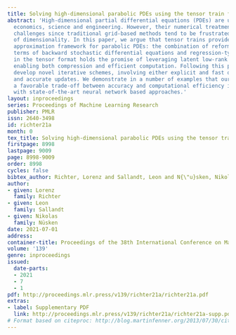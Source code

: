 ```yaml
---
title: Solving high-dimensional parabolic PDEs using the tensor train format
abstract: 'High-dimensional partial differential equations (PDEs) are ubiquitous in
  economics, science and engineering. However, their numerical treatment poses formidable
  challenges since traditional grid-based methods tend to be frustrated by the curse
  of dimensionality. In this paper, we argue that tensor trains provide an appealing
  approximation framework for parabolic PDEs: the combination of reformulations in
  terms of backward stochastic differential equations and regression-type methods
  in the tensor format holds the promise of leveraging latent low-rank structures
  enabling both compression and efficient computation. Following this paradigm, we
  develop novel iterative schemes, involving either explicit and fast or implicit
  and accurate updates. We demonstrate in a number of examples that our methods achieve
  a favorable trade-off between accuracy and computational efficiency in comparison
  with state-of-the-art neural network based approaches.'
layout: inproceedings
series: Proceedings of Machine Learning Research
publisher: PMLR
issn: 2640-3498
id: richter21a
month: 0
tex_title: Solving high-dimensional parabolic PDEs using the tensor train format
firstpage: 8998
lastpage: 9009
page: 8998-9009
order: 8998
cycles: false
bibtex_author: Richter, Lorenz and Sallandt, Leon and N{\"u}sken, Nikolas
author:
- given: Lorenz
  family: Richter
- given: Leon
  family: Sallandt
- given: Nikolas
  family: Nüsken
date: 2021-07-01
address:
container-title: Proceedings of the 38th International Conference on Machine Learning
volume: '139'
genre: inproceedings
issued:
  date-parts:
  - 2021
  - 7
  - 1
pdf: http://proceedings.mlr.press/v139/richter21a/richter21a.pdf
extras:
- label: Supplementary PDF
  link: http://proceedings.mlr.press/v139/richter21a/richter21a-supp.pdf
# Format based on citeproc: http://blog.martinfenner.org/2013/07/30/citeproc-yaml-for-bibliographies/
---
```

